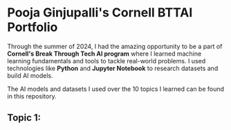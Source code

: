 # Pooja Ginjupalli's Cornell BTTAI Portfolio
Through the summer of 2024, I had the amazing opportunity to be a part of **Cornell's Break Through Tech AI program** where I learned machine learning fundamentals and tools to tackle real-world problems. I used technologies like **Python** and **Jupyter Notebook** to research datasets and build AI models. 

The AI models and datasets I used over the 10 topics I learned can be found in this repository.

## Topic 1: 
